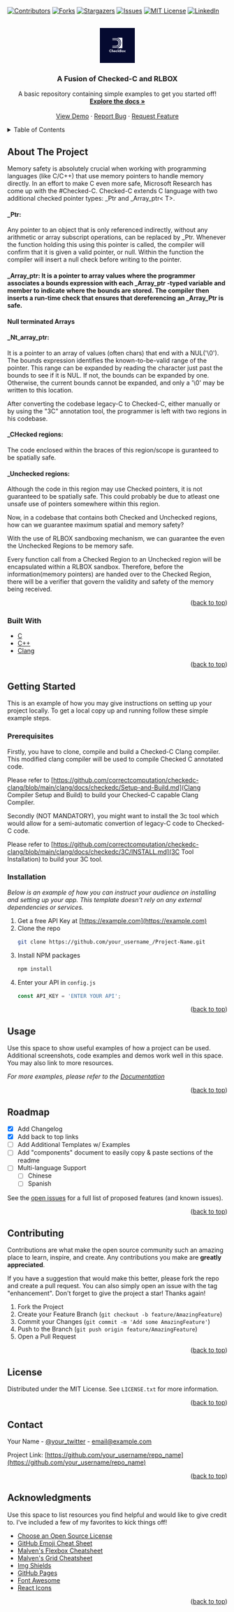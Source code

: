 <div id="top"></div>
<!--
*** Thanks for checking out the Best-README-Template. If you have a suggestion
*** that would make this better, please fork the repo and create a pull request
*** or simply open an issue with the tag "enhancement".
*** Don't forget to give the project a star!
*** Thanks again! Now go create something AMAZING! :D
-->



<!-- PROJECT SHIELDS -->
<!--
*** I'm using markdown "reference style" links for readability.
*** Reference links are enclosed in brackets [ ] instead of parentheses ( ).
*** See the bottom of this document for the declaration of the reference variables
*** for contributors-url, forks-url, etc. This is an optional, concise syntax you may use.
*** https://www.markdownguide.org/basic-syntax/#reference-style-links
-->
[![Contributors][contributors-shield]][contributors-url]
[![Forks][forks-shield]][forks-url]
[![Stargazers][stars-shield]][stars-url]
[![Issues][issues-shield]][issues-url]
[![MIT License][license-shield]][license-url]
[![LinkedIn][linkedin-shield]][linkedin-url]



<!-- PROJECT LOGO -->
<br />
<div align="center">
  <a href="https://github.com/arunkumarbhattar/CheckedC_with_RLBox">
    <img src="CheckBox.png" alt="Logo" width="80" height="80">
  </a>

  <h3 align="center">A Fusion of Checked-C and RLBOX</h3>

  <p align="center">
    A basic repository containing simple examples to get you started off!
    <br />
    <a href="https://github.com/arunkumarbhattar/CheckedC_with_RLBox/tree/master/docs"><strong>Explore the docs »</strong></a>
    <br />
    <br />
    <a href="https://github.com/arunkumarbhattar/CheckedC_with_RLBox/tree/master/RL-C-Prototype">View Demo</a>
    ·
    <a href="https://github.com/arunkumarbhattar/CheckedC_with_RLBox/issues">Report Bug</a>
    ·
    <a href="https://github.com/arunkumarbhattar/CheckedC_with_RLBox/issues">Request Feature</a>
  </p>
</div>



<!-- TABLE OF CONTENTS -->
<details>
  <summary>Table of Contents</summary>
  <ol>
    <li>
      <a href="#about-the-project">About The Project</a>
      <ul>
        <li><a href="#built-with">Built With</a></li>
      </ul>
    </li>
    <li>
      <a href="#getting-started">Getting Started</a>
      <ul>
        <li><a href="#prerequisites">Prerequisites</a></li>
        <li><a href="#installation">Installation</a></li>
      </ul>
    </li>
    <li><a href="#usage">Usage</a></li>
    <li><a href="#roadmap">Roadmap</a></li>
    <li><a href="#contributing">Contributing</a></li>
    <li><a href="#license">License</a></li>
    <li><a href="#contact">Contact</a></li>
    <li><a href="#acknowledgments">Acknowledgments</a></li>
  </ol>
</details>



<!-- ABOUT THE PROJECT -->
## About The Project

Memory safety is absolutely crucial when working with programming languages (like C/C++) that use memory pointers to handle memory directly.
In an effort to make C even more safe, Microsoft Research has come up with the #Checked-C. Checked-C extends C language with two additional checked pointer types: _Ptr<T> and _Array_ptr<
T>.

#### _Ptr<T>:
 Any pointer to an object that is only referenced indirectly, without any arithmetic or array subscript operations, can be replaced by _Ptr<T>. Whenever the function holding this using this pointer is called, the compiler will confirm that it is given a valid pointer, or null. Within the function the compiler will insert a null check before writing to the pointer.

#### _Array_ptr<T>: It is a pointer to array values where the programmer associates a bounds expression with each _Array_ptr<T> -typed variable and member to indicate where the bounds are stored. The compiler then inserts a run-time check that ensures that dereferencing an _Array_Ptr<T> is safe. 

#### Null terminated Arrays

#### _Nt_array_ptr<T>:
It is a pointer to an array of values (often chars) that end with a NUL('\0'). The bounds expression identifies the known-to-be-valid range of the pointer. 
This range can be expanded by reading the character just past the bounds to see if it is NUL. If not, the bounds can be expanded by one. Otherwise, the current bounds cannot be expanded, and only a '\0' may be written to this location.

After converting the codebase legacy-C to Checked-C, either manually or by using the "3C" annotation tool, the programmer is left with two regions in his codebase. 

#### _CHecked regions: 
The code enclosed within the braces of this region/scope is guranteed to be spatially safe.

#### _Unchecked regions:
Although the code in this region may use Checked pointers, it is not guaranteed to be spatially safe. This could probably be due to atleast one unsafe use of pointers 
somewhere within this region.

Now, in a codebase that contains both Checked and Unchecked regions, how can we guarantee maximum spatial and memory safety?

With the use of RLBOX sandboxing mechanism, we can guarantee the even the Unchecked Regions to be memory safe. 

Every function call from a Checked Region to an Unchecked region will be encapsulated within a RLBOX sandbox. 
Therefore, before the information(memory pointers) are handed over to the Checked Region, there will be a verifier that govern the validity and safety of the memory being received. 

<p align="right">(<a href="#top">back to top</a>)</p>

### Built With

* [C](https://www.gnu.org/software/libc/manual/html_node/index.html)
* [C++](https://www.cplusplus.com/reference/)
* [Clang](https://github.com/correctcomputation/checkedc-clang)

<p align="right">(<a href="#top">back to top</a>)</p>



<!-- GETTING STARTED -->
## Getting Started

This is an example of how you may give instructions on setting up your project locally.
To get a local copy up and running follow these simple example steps.

### Prerequisites

Firstly, you have to clone, compile and build a Checked-C Clang compiler.
This modified clang compiler will be used to compile Checked C annotated code.

Please refer to [https://github.com/correctcomputation/checkedc-clang/blob/main/clang/docs/checkedc/Setup-and-Build.md](Clang Compiler Setup and Build) to build your Checked-C capable Clang Compiler.

Secondly (NOT MANDATORY), you might want to install the 3c tool which would allow for a semi-automatic convertion of legacy-C code to Checked-C code.

Please refer to [https://github.com/correctcomputation/checkedc-clang/blob/main/clang/docs/checkedc/3C/INSTALL.md](3C Tool Installation) to build your 3C tool.

### Installation

_Below is an example of how you can instruct your audience on installing and setting up your app. This template doesn't rely on any external dependencies or services._

1. Get a free API Key at [https://example.com](https://example.com)
2. Clone the repo
   ```sh
   git clone https://github.com/your_username_/Project-Name.git
   ```
3. Install NPM packages
   ```sh
   npm install
   ```
4. Enter your API in `config.js`
   ```js
   const API_KEY = 'ENTER YOUR API';
   ```

<p align="right">(<a href="#top">back to top</a>)</p>


<!-- USAGE EXAMPLES -->
## Usage

Use this space to show useful examples of how a project can be used. Additional screenshots, code examples and demos work well in this space. You may also link to more resources.

_For more examples, please refer to the [Documentation](https://example.com)_

<p align="right">(<a href="#top">back to top</a>)</p>



<!-- ROADMAP -->
## Roadmap

- [x] Add Changelog
- [x] Add back to top links
- [ ] Add Additional Templates w/ Examples
- [ ] Add "components" document to easily copy & paste sections of the readme
- [ ] Multi-language Support
    - [ ] Chinese
    - [ ] Spanish

See the [open issues](https://github.com/othneildrew/Best-README-Template/issues) for a full list of proposed features (and known issues).

<p align="right">(<a href="#top">back to top</a>)</p>



<!-- CONTRIBUTING -->
## Contributing

Contributions are what make the open source community such an amazing place to learn, inspire, and create. Any contributions you make are **greatly appreciated**.

If you have a suggestion that would make this better, please fork the repo and create a pull request. You can also simply open an issue with the tag "enhancement".
Don't forget to give the project a star! Thanks again!

1. Fork the Project
2. Create your Feature Branch (`git checkout -b feature/AmazingFeature`)
3. Commit your Changes (`git commit -m 'Add some AmazingFeature'`)
4. Push to the Branch (`git push origin feature/AmazingFeature`)
5. Open a Pull Request

<p align="right">(<a href="#top">back to top</a>)</p>



<!-- LICENSE -->
## License

Distributed under the MIT License. See `LICENSE.txt` for more information.

<p align="right">(<a href="#top">back to top</a>)</p>



<!-- CONTACT -->
## Contact

Your Name - [@your_twitter](https://twitter.com/your_username) - email@example.com

Project Link: [https://github.com/your_username/repo_name](https://github.com/your_username/repo_name)

<p align="right">(<a href="#top">back to top</a>)</p>



<!-- ACKNOWLEDGMENTS -->
## Acknowledgments

Use this space to list resources you find helpful and would like to give credit to. I've included a few of my favorites to kick things off!

* [Choose an Open Source License](https://choosealicense.com)
* [GitHub Emoji Cheat Sheet](https://www.webpagefx.com/tools/emoji-cheat-sheet)
* [Malven's Flexbox Cheatsheet](https://flexbox.malven.co/)
* [Malven's Grid Cheatsheet](https://grid.malven.co/)
* [Img Shields](https://shields.io)
* [GitHub Pages](https://pages.github.com)
* [Font Awesome](https://fontawesome.com)
* [React Icons](https://react-icons.github.io/react-icons/search)

<p align="right">(<a href="#top">back to top</a>)</p>



<!-- MARKDOWN LINKS & IMAGES -->
<!-- https://www.markdownguide.org/basic-syntax/#reference-style-links -->
[contributors-shield]: https://img.shields.io/github/contributors/othneildrew/Best-README-Template.svg?style=for-the-badge
[contributors-url]: https://github.com/othneildrew/Best-README-Template/graphs/contributors
[forks-shield]: https://img.shields.io/github/forks/othneildrew/Best-README-Template.svg?style=for-the-badge
[forks-url]: https://github.com/othneildrew/Best-README-Template/network/members
[stars-shield]: https://img.shields.io/github/stars/othneildrew/Best-README-Template.svg?style=for-the-badge
[stars-url]: https://github.com/othneildrew/Best-README-Template/stargazers
[issues-shield]: https://img.shields.io/github/issues/othneildrew/Best-README-Template.svg?style=for-the-badge
[issues-url]: https://github.com/othneildrew/Best-README-Template/issues
[license-shield]: https://img.shields.io/github/license/othneildrew/Best-README-Template.svg?style=for-the-badge
[license-url]: https://github.com/othneildrew/Best-README-Template/blob/master/LICENSE.txt
[linkedin-shield]: https://img.shields.io/badge/-LinkedIn-black.svg?style=for-the-badge&logo=linkedin&colorB=555
[linkedin-url]: https://linkedin.com/in/othneildrew
[product-screenshot]: images/screenshot.png
